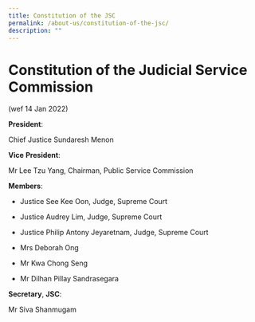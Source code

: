 ```yaml
---
title: Constitution of the JSC
permalink: /about-us/constitution-of-the-jsc/
description: ""
---
```

# Constitution of the Judicial Service Commission
(wef 14 Jan 2022)

**President**:

Chief Justice Sundaresh Menon

**Vice** **President**:

Mr Lee Tzu Yang, 
Chairman, Public Service Commission

**Members**:

* Justice See Kee Oon,
Judge, Supreme Court

* Justice Audrey Lim,
Judge, Supreme Court
*  Justice Philip Antony Jeyaretnam,
Judge, Supreme Court
* Mrs Deborah Ong
* Mr Kwa Chong Seng
* Mr Dilhan Pillay Sandrasegara

**Secretary**, **JSC**:

Mr Siva Shanmugam